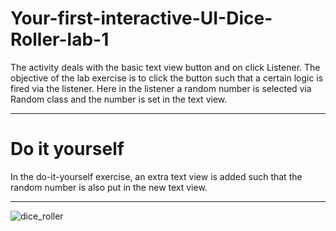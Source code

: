 # Your-first-interactive-UI-Dice-Roller-lab-1



The activity deals with the basic text view button and on click Listener. The objective of the lab exercise is to click the button such that a certain logic is fired via the listener. Here in the listener a random number is selected via Random class and the number is set in the text view.

----------------------------------------------------------------

# Do it yourself

In the do-it-yourself exercise, an extra text view is added such that the random number is also put in the new text view.

------------------------------------------------------------------------
![dice_roller](https://user-images.githubusercontent.com/110808053/226162610-df3a18d4-8b53-493d-971f-125f7856988f.gif)
